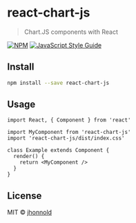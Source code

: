 # react-chart-js

> Chart.JS components with React

[![NPM](https://img.shields.io/npm/v/react-chart-js.svg)](https://www.npmjs.com/package/react-chart-js) [![JavaScript Style Guide](https://img.shields.io/badge/code_style-standard-brightgreen.svg)](https://standardjs.com)

## Install

```bash
npm install --save react-chart-js
```

## Usage

```tsx
import React, { Component } from 'react'

import MyComponent from 'react-chart-js'
import 'react-chart-js/dist/index.css'

class Example extends Component {
  render() {
    return <MyComponent />
  }
}
```

## License

MIT © [jhonnold](https://github.com/jhonnold)
